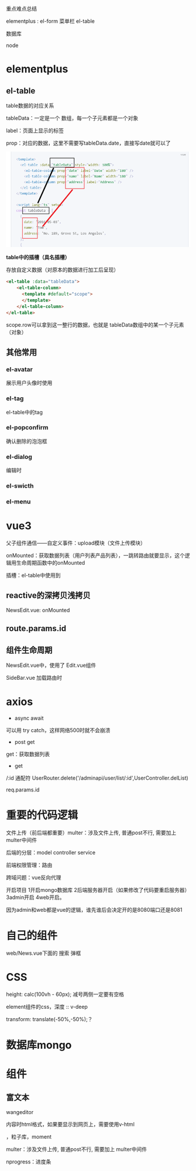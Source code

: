 重点难点总结

elementplus : el-form  菜单栏 el-table

数据库

node

# elementplus

## el-table

table数据的对应关系

tableData：一定是一个 数组，每一个子元素都是一个对象

label：页面上显示的标签

prop：对应的数据，这里不需要写tableData.date，直接写date就可以了

<img src="img/image-20240521152113869.png" alt="image-20240521152113869" style="zoom:80%;" />

**table中的插槽（具名插槽）**

存放自定义数据（对原本的数据进行加工后呈现）

```html
<el-table :data="tableData">  
    <el-table-column>
      <template #default="scope">
      </template>
    </el-table-column>
</el-table>
```

scope.row可以拿到这一整行的数据，也就是 tableData数组中的某一个子元素（对象）

## 其他常用

### el-avatar

展示用户头像时使用

### el-tag

el-table中的tag

### el-popconfirm

确认删除的泡泡框

### el-dialog

编辑时

### el-swicth

### el-menu



# vue3

父子组件通信——自定义事件：upload模块（文件上传模块）

onMounted：获取数据列表（用户列表产品列表），一跳转路由就要显示，这个逻辑用生命周期函数中的onMounted

插槽：el-table中使用到

## reactive的深拷贝浅拷贝

NewsEdit.vue: onMounted

## route.params.id

## 组件生命周期

NewsEdit.vue中，使用了 Edit.vue组件

SideBar.vue 加载路由时

# axios

- async await

可以用 try catch，这样网络500时就不会崩溃

- post get

get：获取数据列表

- get

/:id 通配符 UserRouter.delete('/adminapi/user/list/:id',UserController.delList)

req.params.id

# 重要的代码逻辑

文件上传（前后端都重要）multer：涉及文件上传, 普通post不行, 需要加上 multer中间件

后端的分层：model controller service 

前端权限管理：路由

跨域问题：vue反向代理

开启项目 1开启mongo数据库 2后端服务器开启（如果修改了代码要重启服务器）3admin开启 4web开启。

因为admin和web都是vue的逻辑，谁先谁后会决定开的是8080端口还是8081 

# 自己的组件

web/News.vue下面的 搜索 弹框

# CSS

 height: calc(100vh - 60px);  减号两侧一定要有空格

element组件的css，深度 :: v-deep

  transform: translate(-50%,-50%);？

# 数据库mongo

# 组件

## 富文本

wangeditor

内容时html格式，如果要显示到网页上，需要使用v-html

，粒子库，moment

multer：涉及文件上传, 普通post不行, 需要加上 multer中间件

nprogress：进度条

